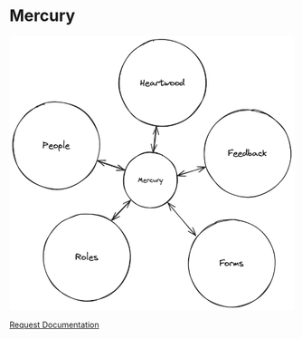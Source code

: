 # Mercury

<img src="../../assets/img/concepts/small_trunk_big_branches.png">

<a href="https://forms.gle/2ZMtwUxg1egV8sHT8" class="btn">Request Documentation</a>
